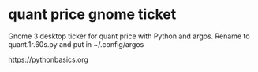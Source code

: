 # quant price gnome ticket 

Gnome 3 desktop ticker for quant price with Python and argos. Rename to quant.1r.60s.py and put in ~/.config/argos

https://pythonbasics.org
